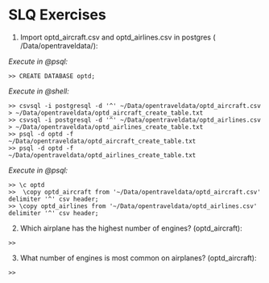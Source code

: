# SLQ Exercises

1.  Import optd_aircraft.csv and optd_airlines.csv in postgres ( /Data/opentraveldata/):<br />

_Execute in @psql:_ <br />

```
>> CREATE DATABASE optd;
```

_Execute in @shell:_ <br />

```
>> csvsql -i postgresql -d '^' ~/Data/opentraveldata/optd_aircraft.csv > ~/Data/opentraveldata/optd_aircraft_create_table.txt
>> csvsql -i postgresql -d '^' ~/Data/opentraveldata/optd_airlines.csv > ~/Data/opentraveldata/optd_airlines_create_table.txt
>> psql -d optd -f ~/Data/opentraveldata/optd_aircraft_create_table.txt
>> psql -d optd -f ~/Data/opentraveldata/optd_airlines_create_table.txt
```

_Execute in @psql:_ <br />

```
>> \c optd
>>  \copy optd_aircraft from '~/Data/opentraveldata/optd_aircraft.csv' delimiter '^' csv header;
>> \copy optd_airlines from '~/Data/opentraveldata/optd_airlines.csv' delimiter '^' csv header;

```

2.  Which airplane has the highest number of engines?
(optd_aircraft):
```
>> 
```
3.  What number of engines is most common on airplanes?
(optd_aircraft):
```
>> 
```
